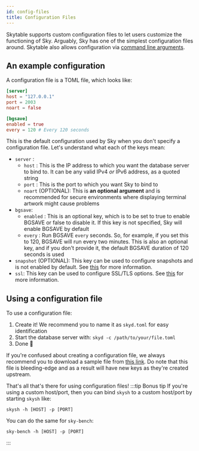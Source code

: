 ```yaml
---
id: config-files
title: Configuration Files
---
```

Skytable supports custom configuration files to let users customize the functioning of Sky. Arguably, Sky has one of the simplest configuration files around. Skytable also allows configuration via [command line arguments](config-cmd).

## An example configuration

A configuration file is a TOML file, which looks like:

``` toml
[server]
host = "127.0.0.1"
port = 2003
noart = false

[bgsave]
enabled = true
every = 120 # Every 120 seconds
```

This is the default configuration used by Sky when you don't specify a configuration file. Let's understand what each of the keys mean:

* `server` :
    - `host` : This is the IP address to which you want the database server to bind to. It can be any valid IPv4 *or* IPv6 address, as a quoted string
    - `port` : This is the port to which you want Sky to bind to
    - `noart` (OPTIONAL): This is **an optional argument** and is recommended for secure environments where displaying terminal artwork might cause problems
* `bgsave`:
    - `enabled` : This is an optional key, which is to be set to true to enable BGSAVE or false to disable it. If this key is not specified, Sky will enable BGSAVE by default
    - `every` : Run BGSAVE `every` seconds. So, for example, if you set this to 120, BGSAVE will run every two minutes. This is also an optional key, and if you don't provide it, the default BGSAVE duration of 120 seconds is used
* `snapshot` (OPTIONAL): This key can be used to configure snapshots and is not enabled by default. See [this](snapshots) for more information.
* `ssl`: This key can be used to configure SSL/TLS options. See [this](ssl) for more information.

## Using a configuration file

To use a configuration file:

1. Create it! We recommend you to name it as `skyd.toml` for easy identification
2. Start the database server with: `skyd -c /path/to/your/file.toml`
3. Done 🎉

If you're confused about creating a configuration file, we always recommend you to download a sample file from [this link](https://github.com/skytable/skytable/blob/next/examples/config-files/template.toml). Do note that this file is bleeding-edge and as a result will have new keys as they're created upstream.

That's all that's there for using configuration files!
:::tip Bonus tip
If you're using a custom host/port, then you can bind `skysh` to a custom host/port by starting `skysh` like:
```shell
skysh -h [HOST] -p [PORT]
```
You can do the same for `sky-bench`:
```shell
sky-bench -h [HOST] -p [PORT]
```
:::